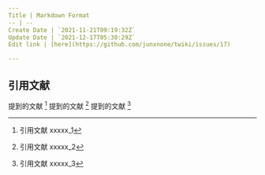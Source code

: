 ```yaml
---
Title | Markdown Format
-- | --
Create Date | `2021-11-21T09:19:32Z`
Update Date | `2021-12-17T05:30:29Z`
Edit link | [here](https://github.com/junxnone/twiki/issues/17)

---
```

## 引用文献
提到的文献 [^papers_1]
提到的文献 [^papers_2]
提到的文献 [^papers_3]

[^papers_1]:  引用文献 xxxxx_1
[^papers_2]:  引用文献 xxxxx_2
[^papers_3]:  引用文献 xxxxx_3
